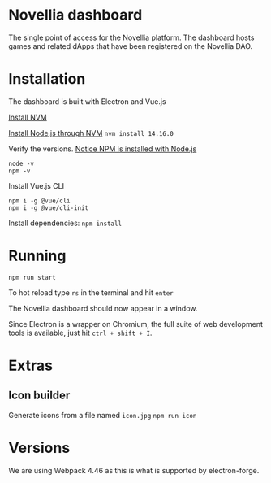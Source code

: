 # Novellia dashboard

The single point of access for the Novellia platform. The dashboard hosts games and related dApps that have been registered on the Novellia DAO.

# Installation

The dashboard is built with Electron and Vue.js

[Install NVM](https://github.com/nvm-sh/nvm#install--update-script)

[Install Node.js through NVM](https://nodejs.org/en/download/package-manager/#nvm)
`nvm install 14.16.0`

Verify the versions. [Notice NPM is installed with Node.js](https://www.npmjs.com/get-npm)
```
node -v
npm -v
```

Install Vue.js CLI
```
npm i -g @vue/cli
npm i -g @vue/cli-init
```

Install dependencies:
`npm install`

# Running

`npm run start`

To hot reload type `rs` in the terminal and hit `enter`

The Novellia dashboard should now appear in a window.

Since Electron is a wrapper on Chromium, the full suite of web development tools is available, just hit `ctrl + shift + I`.

# Extras

## Icon builder

Generate icons from a file named `icon.jpg`
`npm run icon`

# Versions

We are using Webpack 4.46 as this is what is supported by electron-forge.
